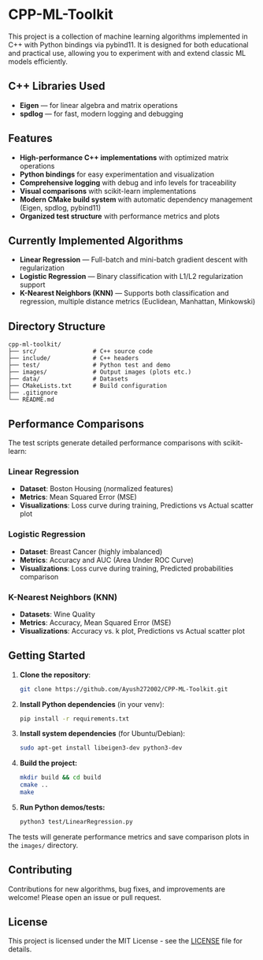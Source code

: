 # CPP-ML-Toolkit

This project is a collection of machine learning algorithms implemented in C++ with Python bindings via pybind11. It is designed for both educational and practical use, allowing you to experiment with and extend classic ML models efficiently.

## C++ Libraries Used

- **Eigen** — for linear algebra and matrix operations
- **spdlog** — for fast, modern logging and debugging

## Features
- **High-performance C++ implementations** with optimized matrix operations
- **Python bindings** for easy experimentation and visualization
- **Comprehensive logging** with debug and info levels for traceability
- **Visual comparisons** with scikit-learn implementations
- **Modern CMake build system** with automatic dependency management (Eigen, spdlog, pybind11)
- **Organized test structure** with performance metrics and plots

## Currently Implemented Algorithms
- **Linear Regression** — Full-batch and mini-batch gradient descent with regularization
- **Logistic Regression** — Binary classification with L1/L2 regularization support
- **K-Nearest Neighbors (KNN)** — Supports both classification and regression, multiple distance metrics (Euclidean, Manhattan, Minkowski)


## Directory Structure
```
cpp-ml-toolkit/
├── src/                # C++ source code
├── include/            # C++ headers
├── test/               # Python test and demo 
├── images/             # Output images (plots etc.)
├── data/               # Datasets
├── CMakeLists.txt      # Build configuration
├── .gitignore
└── README.md
```

## Performance Comparisons

The test scripts generate detailed performance comparisons with scikit-learn:

### Linear Regression
- **Dataset**: Boston Housing (normalized features)
- **Metrics**: Mean Squared Error (MSE)
- **Visualizations**: Loss curve during training, Predictions vs Actual scatter plot

### Logistic Regression  
- **Dataset**: Breast Cancer (highly imbalanced)
- **Metrics**: Accuracy and AUC (Area Under ROC Curve)
- **Visualizations**: Loss curve during training, Predicted probabilities comparison

### K-Nearest Neighbors (KNN)
- **Datasets**: Wine Quality
- **Metrics**: Accuracy, Mean Squared Error (MSE)
- **Visualizations**: Accuracy vs. k plot, Predictions vs Actual scatter plot


## Getting Started
1. **Clone the repository**:
    ```bash
    git clone https://github.com/Ayush272002/CPP-ML-Toolkit.git
    ```

2. **Install Python dependencies** (in your venv):
   ```bash
   pip install -r requirements.txt
   ```
3. **Install system dependencies** (for Ubuntu/Debian):
   ```bash
   sudo apt-get install libeigen3-dev python3-dev
   ```
4. **Build the project:**
   ```bash
   mkdir build && cd build
   cmake ..
   make
   ```
5. **Run Python demos/tests:**
   ```bash
   python3 test/LinearRegression.py
   ```

The tests will generate performance metrics and save comparison plots in the `images/` directory.

## Contributing
Contributions for new algorithms, bug fixes, and improvements are welcome! Please open an issue or pull request.

## License
This project is licensed under the MIT License - see the [LICENSE](LICENSE) file for details.
